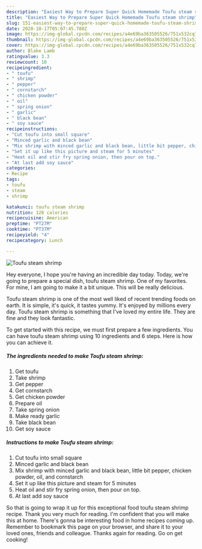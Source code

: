 ```yaml
---
description: "Easiest Way to Prepare Super Quick Homemade Toufu steam shrimp"
title: "Easiest Way to Prepare Super Quick Homemade Toufu steam shrimp"
slug: 151-easiest-way-to-prepare-super-quick-homemade-toufu-steam-shrimp
date: 2020-10-17T05:07:45.780Z
image: https://img-global.cpcdn.com/recipes/a4e69ba363505526/751x532cq70/toufu-steam-shrimp-recipe-main-photo.jpg
thumbnail: https://img-global.cpcdn.com/recipes/a4e69ba363505526/751x532cq70/toufu-steam-shrimp-recipe-main-photo.jpg
cover: https://img-global.cpcdn.com/recipes/a4e69ba363505526/751x532cq70/toufu-steam-shrimp-recipe-main-photo.jpg
author: Blake Lamb
ratingvalue: 3.3
reviewcount: 10
recipeingredient:
- " toufu"
- " shrimp"
- " pepper"
- " cornstarch"
- " chicken powder"
- " oil"
- " spring onion"
- " garlic"
- " black bean"
- " soy sauce"
recipeinstructions:
- "Cut toufu into small square"
- "Minced garlic and black bean"
- "Mix shrimp with minced garlic and black bean, little bit pepper, chicken powder, oil, and cornstarch"
- "Set it up like this picture and steam for 5 minutes"
- "Heat oil and stir fry spring onion, then pour on top."
- "At last add soy sauce"
categories:
- Recipe
tags:
- toufu
- steam
- shrimp

katakunci: toufu steam shrimp 
nutrition: 128 calories
recipecuisine: American
preptime: "PT27M"
cooktime: "PT37M"
recipeyield: "4"
recipecategory: Lunch

---
```



![Toufu steam shrimp](https://img-global.cpcdn.com/recipes/a4e69ba363505526/751x532cq70/toufu-steam-shrimp-recipe-main-photo.jpg)

Hey everyone, I hope you're having an incredible day today. Today, we're going to prepare a special dish, toufu steam shrimp. One of my favorites. For mine, I am going to make it a bit unique. This will be really delicious.

Toufu steam shrimp is one of the most well liked of recent trending foods on earth. It is simple, it's quick, it tastes yummy. It's enjoyed by millions every day. Toufu steam shrimp is something that I've loved my entire life. They are fine and they look fantastic.




To get started with this recipe, we must first prepare a few ingredients. You can have toufu steam shrimp using 10 ingredients and 6 steps. Here is how you can achieve it.

<!--inarticleads1-->

##### The ingredients needed to make Toufu steam shrimp:

1. Get  toufu
1. Take  shrimp
1. Get  pepper
1. Get  cornstarch
1. Get  chicken powder
1. Prepare  oil
1. Take  spring onion
1. Make ready  garlic
1. Take  black bean
1. Get  soy sauce




<!--inarticleads2-->

##### Instructions to make Toufu steam shrimp:

1. Cut toufu into small square
1. Minced garlic and black bean
1. Mix shrimp with minced garlic and black bean, little bit pepper, chicken powder, oil, and cornstarch
1. Set it up like this picture and steam for 5 minutes
1. Heat oil and stir fry spring onion, then pour on top.
1. At last add soy sauce




So that is going to wrap it up for this exceptional food toufu steam shrimp recipe. Thank you very much for reading. I'm confident that you will make this at home. There's gonna be interesting food in home recipes coming up. Remember to bookmark this page on your browser, and share it to your loved ones, friends and colleague. Thanks again for reading. Go on get cooking!

